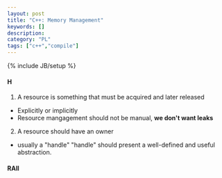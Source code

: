 ```yaml
--- 
layout: post 
title: "C++: Memory Management" 
keywords: [] 
description: 
category: "PL"
tags: ["c++","compile"]
--- 
```

{% include JB/setup %}

#### H
1. A resource is something that must be acquired and later released 
- Explicitly or implicitly
- Resource mangagement should not be manual, **we don't want leaks**

2. A resource should have an owner
- usually a "handle" "handle" should present a well-defined and useful
  abstraction.




#### RAII

